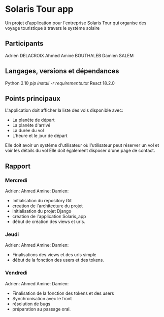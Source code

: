 # Solaris Tour app

Un projet d'application pour l'entreprise Solaris Tour qui organise des voyage touristique à travers le système solaire

## Participants

Adrien DELACROIX
Ahmed Amine BOUTHALEB
Damien SALEM

## Langages, versions et dépendances

Python 3.10
*pip install -r requirements.txt*
React 18.2.0

## Points principaux

L'application doit afficher la liste des vols disponible avec:

* La planète de départ
* La planète d'arrivé
* La durée du vol
* L'heure et le jour de départ

Elle doit avoir un système d'utilisateur où l'utilisateur peut réserver un vol et voir les détails du vol
Elle doit également disposer d'une page de contact.

## Rapport

### Mercredi

Adrien:
Ahmed Amine:
Damien:

* Initialisation du repository Git
* creation de l'architecture du projet
* initialisation du projet Django
* création de l'application Solaris_app
* début de création des views et urls.

### Jeudi

Adrien:
Ahmed Amine:
Damien:

* Finalisations des views et des urls simple
* début de la fonction des users et des tokens.

### Vendredi

Adrien:
Ahmed Amine:
Damien:

* Finalisation de la fonction des tokens et des users
* Synchronisation avec le front
* résolution de bugs
* préparation au passage oral.
